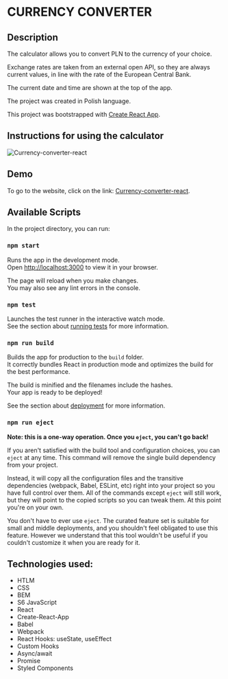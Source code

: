 # CURRENCY CONVERTER

## Description

The calculator allows you to convert PLN to the currency of your choice.

Exchange rates are taken from an external open API, so they are always current values, in line with the rate of the European Central Bank.

The current date and time are shown at the top of the app.

The project was created in Polish language.

This project was bootstrapped with [Create React App](https://github.com/facebook/create-react-app).

## Instructions for using the calculator

![Currency-converter-react](https://i.imgur.com/G7D218L.gif)

## Demo
To go to the website, click on the link: [Currency-converter-react](https://alicjakoziolek.github.io/currency-converter-react).

## Available Scripts

In the project directory, you can run:

### `npm start`

Runs the app in the development mode.\
Open [http://localhost:3000](http://localhost:3000) to view it in your browser.

The page will reload when you make changes.\
You may also see any lint errors in the console.

### `npm test`

Launches the test runner in the interactive watch mode.\
See the section about [running tests](https://facebook.github.io/create-react-app/docs/running-tests) for more information.

### `npm run build`

Builds the app for production to the `build` folder.\
It correctly bundles React in production mode and optimizes the build for the best performance.

The build is minified and the filenames include the hashes.\
Your app is ready to be deployed!

See the section about [deployment](https://facebook.github.io/create-react-app/docs/deployment) for more information.

### `npm run eject`

**Note: this is a one-way operation. Once you `eject`, you can't go back!**

If you aren't satisfied with the build tool and configuration choices, you can `eject` at any time. This command will remove the single build dependency from your project.

Instead, it will copy all the configuration files and the transitive dependencies (webpack, Babel, ESLint, etc) right into your project so you have full control over them. All of the commands except `eject` will still work, but they will point to the copied scripts so you can tweak them. At this point you're on your own.

You don't have to ever use `eject`. The curated feature set is suitable for small and middle deployments, and you shouldn't feel obligated to use this feature. However we understand that this tool wouldn't be useful if you couldn't customize it when you are ready for it.

## Technologies used:
- HTLM
- CSS
- BEM
- S6 JavaScript
- React
- Create-React-App
- Babel
- Webpack
- React Hooks: useState, useEffect
- Custom Hooks
- Async/await
- Promise
- Styled Components

